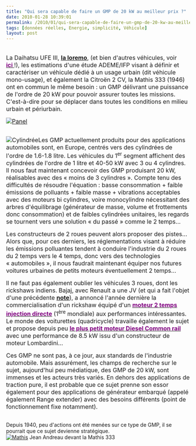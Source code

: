 ```yaml
---
title: "Qui sera capable de faire un GMP de 20 kW au meilleur prix ?"
date: 2010-01-28 10:39:01
permalink: /2010/01/qui-sera-capable-de-faire-un-gmp-de-20-kw-au-meilleur-prix.html
tags: [données réelles, Energie, simplicité, Véhicule]
layout: post
---
```


<p class="MsoNormal"><span><font size="3"><a href="https://gabrielplassat.github.io/transportsdufutur/wp-content/uploads/sites/6/old/6a0120a66d2ad4970b0128771eff2a970c-pi.jpg" rel="lightbox"></a><br />La Daihatsu UFE III, <strong><span style="text-decoration: underline"><a href="http://www.loremo.com" target="_blank">la loremo</a></span></strong>, (et bien d'autres véhicules, voir <strong><span style="text-decoration: underline"><a href="https://gabrielplassat.github.io/transportsdufutur/wp-content/uploads/sites/6/2010/01/auto-eco.pdf"><font color="#800080">ici </font></a></span></strong>!), les estimations d'une étude ADEME/IFP visant à définir et caractériser un véhicule dédié à un usage urbain (dit véhicule mono-usage), et également la Citroën 2 CV, la Mathis 333 (1946) ont en commun le même besoin : un GMP délivrant une puissance de l'ordre de 20 kW pour pouvoir assurer toutes les missions. C'est-à-dire pour se déplacer dans toutes les conditions en milieu urbain et périurbain.</font></span></p> <p class="MsoNormal"><span><font size="3"><a href="https://gabrielplassat.github.io/transportsdufutur/wp-content/uploads/sites/6/old/6a0120a66d2ad4970b0120a81c068e970b-pi.jpg" rel="lightbox"><img alt="Panel" border="0" class="asset asset-image at-xid-6a0120a66d2ad4970b0120a81c068e970b " src="/wp-content/uploads/sites/6/old/6a0120a66d2ad4970b0120a81c068e970b-500pi.jpg" title="Panel" /></a> </font></span></p> <p class="MsoNormal"><span><font size="3"></font></span></p>   <!--more--> <br /><span><font size="3"><img alt="Cylindrée" border="0" class="asset asset-image at-xid-6a0120a66d2ad4970b0128771eff2a970c " src="/wp-content/uploads/sites/6/old/6a0120a66d2ad4970b0128771eff2a970c-120pi.jpg" title="Cylindrée" />Les GMP actuellement produits pour des applications automobiles sont, en Europe, centrés vers des cylindrées de l'ordre de 1.6-1.8 litre. Les véhicules du 1<sup>er</sup> segment affichent des cylindrées de l'ordre de 1 litre et 40-50 kW avec 3 ou 4 cylindres. Il nous faut maintenant concevoir des GMP produisant 20 kW, réalisables avec des « moins de 3 cylindres ». Compte tenu des difficultés de résoudre l'équation : basse consommation + faible émissions de polluants + faible masse + vibrations acceptables avec des moteurs bi cylindres, voire monocylindre nécessitant des arbres d'équilibrage (générateur de masse, volume et frottements donc consommation) et de faibles cylindrées unitaires, les regards se tournent vers une solution « du passé » comme le 2 temps…</font></span> <p class="MsoNormal"><span><font size="3"></font></span></p> <p class="MsoNormal"><span><font size="3">Les constructeurs de 2 roues peuvent alors proposer des pistes... Alors que, pour ces derniers, les réglementations visant à réduire les émissions polluantes tendent à conduire l'industrie du 2 roues du 2 temps vers le 4 temps, donc vers des technologies « automobiles », il nous faudrait maintenant équiper nos futures voitures urbaines de petits moteurs éventuellement 2 temps…</font></span></p> <p class="MsoNormal"><span><font size="3"></font></span></p> <p class="MsoNormal"><span><font size="3">Il ne faut pas également oublier les véhicules 3 roues, dont les rickshaws indiens. Bajaj, avec Renault a une JV (et qui a fait l'objet d'une précédente <strong><span style="text-decoration: underline"><a href="https://gabrielplassat.github.io/transportsdufutur/2009/11/tata-bajaj-vehicules-low-cost-craintes-ou-opportunites.html">note</a></span></strong>), a annoncé l'année dernière la commercialisation d'un rickshaw équipé d'un <strong><span style="text-decoration: underline"><a href="http://www.bajajauto.com/comm_psngr_re_gdi_specs.asp"><font color="#800080">moteur 2 temps injection directe</font></a></span></strong> (1<sup>ère</sup> mondiale) aux performances intéressantes. Le monde des voiturettes (quadricycle) travaille également le sujet et propose depuis peu <strong><span style="text-decoration: underline"><a href="http://www.voiture-sans-permis-paris.com/upload/X%20TOO%20R%20pdf.pdf"><font color="#800080">le plus petit moteur Diesel Common rail</font></a></span></strong> avec une performance de 8.5 kW issu d'un constructeur de moteur Lombardini… </font></span></p> <p class="MsoNormal"><span><font size="3"></font></span></p> <p class="MsoNormal"><span><font size="3">Ces GMP ne sont pas, à ce jour, aux standards de l'industrie automobile. Mais assurément, les champs de recherche sur le sujet, aujourd'hui peu médiatique, des GMP de 20 kW, sont immenses et les acteurs très variés. En dehors des applications de traction pure, il est probable que ce sujet prenne son essor également pour des applications de générateur embarqué (appelé également Range extender) avec des besoins différents (point de fonctionnement fixe notamment).</font></span></p> <p class="MsoNormal"><span><font size="3"></font></span><br /><span>Depuis 1940, peu d'actions ont été menées sur ce type de GMP, il se pourrait que ce sujet devienne stratégique.</span><br /><span><a href="https://gabrielplassat.github.io/transportsdufutur/wp-content/uploads/sites/6/old/6a0120a66d2ad4970b0120a81c08cf970b-pi.jpg" rel="lightbox"><img alt="Mathis" border="0" class="asset asset-image at-xid-6a0120a66d2ad4970b0120a81c08cf970b " src="/wp-content/uploads/sites/6/old/6a0120a66d2ad4970b0120a81c08cf970b-500pi.jpg" title="Mathis" /></a> Jean Andreau devant la Mathis 333<br /></span></p>
